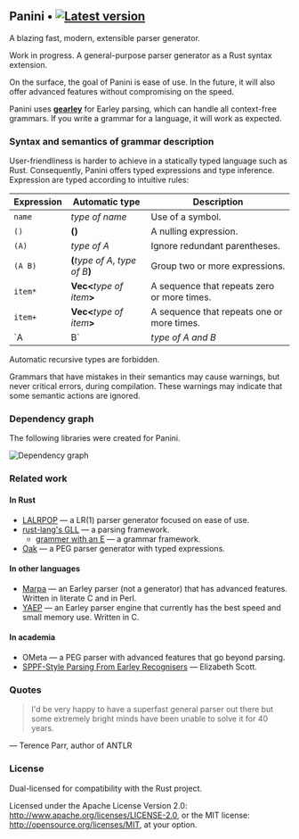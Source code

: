 ## Panini • [![Latest version](https://img.shields.io/crates/v/panini.png)](https://crates.io/crates/panini)

A blazing fast, modern, extensible parser generator.

Work in progress.
A general-purpose parser generator as a Rust syntax extension.

On the surface, the goal of Panini is ease of use. In the future, it
will also offer advanced features without compromising on the speed.

Panini uses **[gearley](https://github.com/pczarn/gearley)** for Earley parsing,
which can handle all context-free grammars. If you write a grammar for a
language, it will work as expected.

### Syntax and semantics of grammar description

User-friendliness is harder to achieve in a statically typed language such as Rust.
Consequently, Panini offers typed expressions and type inference. Expression
are typed according to intuitive rules:

| Expression    | Automatic type                     | Description                                              |
|---------------|------------------------------------|----------------------------------------------------------|
| `name`        | _type of name_                     | Use of a symbol.                                         |
| `()`          | **()**                             | A nulling expression.                                    |
| `(A)`         | _type of A_                        | Ignore redundant parentheses.                            |
| `(A B)`       | **(**_type of A_, _type of B_**)** | Group two or more expressions.                           |
| `item*`       | **Vec<**_type of item_**>**        | A sequence that repeats zero or more times.              |
| `item+`       | **Vec<**_type of item_**>**        | A sequence that repeats one or more times.               |
| `A | B`       | _type of A and B_                  | An alternative. All of its arms must have the same type. |

Automatic recursive types are forbidden.

Grammars that have mistakes in their semantics may cause warnings, but never critical errors,
during compilation. These warnings may indicate that some semantic actions are ignored.

### Dependency graph

The following libraries were created for Panini.

![Dependency graph](doc/dependency_graph.png)

### Related work

#### In Rust

* [LALRPOP](https://github.com/nikomatsakis/lalrpop) — a LR(1) parser generator focused on ease of use.
* [rust-lang's GLL](https://github.com/rust-lang/gll/) — a parsing framework.
  * [grammer with an E](https://github.com/lykenware/grammer/) — a grammar framework.
* [Oak](https://github.com/ptal/oak/) — a PEG parser generator with typed expressions.

#### In other languages

* [Marpa](https://jeffreykegler.github.io/Marpa-web-site/) — an Earley parser (not a generator)
  that has advanced features. Written in literate C and in Perl.
* [YAEP](https://github.com/vnmakarov/yaep) — an Earley parser engine that currently has
  the best speed and small memory use. Written in C.

#### In academia

* OMeta — a PEG parser with advanced features that go beyond parsing.
* [SPPF-Style Parsing From Earley Recognisers](https://www.researchgate.net/publication/220367479_SPPF-Style_Parsing_From_Earley_Recognisers) — Elizabeth Scott.

### Quotes

> I'd be very happy to have a superfast general parser out there but some extremely bright minds have been unable to solve it for 40 years.

 — Terence Parr, author of ANTLR

### License

Dual-licensed for compatibility with the Rust project.

Licensed under the Apache License Version 2.0:
http://www.apache.org/licenses/LICENSE-2.0, or the MIT license:
http://opensource.org/licenses/MIT, at your option.

